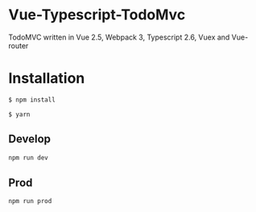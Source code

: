 # Vue-Typescript-TodoMvc
TodoMVC written in Vue 2.5, Webpack 3, Typescript 2.6, Vuex and Vue-router

# Installation

```bash
$ npm install
```

```
$ yarn
```

## Develop

```bash
npm run dev
```

## Prod

```bash
npm run prod
```